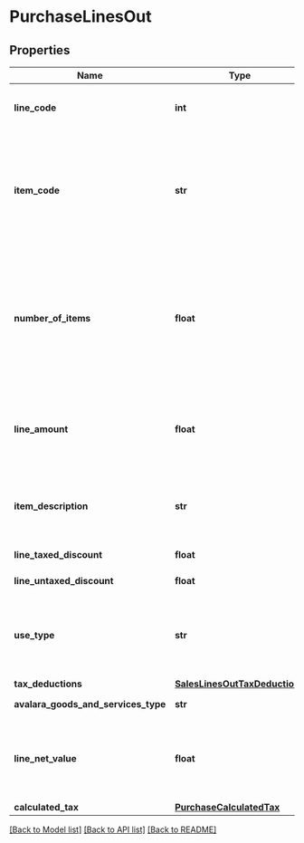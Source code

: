 # PurchaseLinesOut

## Properties
Name | Type | Description | Notes
------------ | ------------- | ------------- | -------------
**line_code** | **int** | This string is a unique identifier for this line in the transaction | [optional] 
**item_code** | **str** | This string is a code maintained by the client application to uniquely identify a product or service. It will likely be a SKU and is required for SST states. | 
**number_of_items** | **float** | This decimal captures the number of individual items or units represented by this line. Digits after the decimal point are optional. This should always be positive. Quantity, default 1 | [optional] [default to 1.0]
**line_amount** | **float** | This decimal captures the total cost of this line. In its simplest form lineAmount &#x3D; (item price * numberOfItems). | [optional] 
**item_description** | **str** | This string captures the description of the item represented by this line, will be used LC 116 | [optional] 
**line_taxed_discount** | **float** | Conditional discount | [optional] 
**line_untaxed_discount** | **float** | Unconditional discount | [optional] 
**use_type** | **str** | Type of entity use associated with this line - &#39;resale&#39; - &#39;production&#39; - &#39;use or consumption&#39; - &#39;fixed assets&#39;  | [optional] 
**tax_deductions** | [**SalesLinesOutTaxDeductions**](SalesLinesOutTaxDeductions.md) |  | [optional] 
**avalara_goods_and_services_type** | **str** | AGAST CODE for itemCode | [optional] 
**line_net_value** | **float** | This decimal captures the value of lineAmount - lineTaxedDiscount - sum of withholding. | [optional] 
**calculated_tax** | [**PurchaseCalculatedTax**](PurchaseCalculatedTax.md) |  | [optional] 

[[Back to Model list]](../README.md#documentation-for-models) [[Back to API list]](../README.md#documentation-for-api-endpoints) [[Back to README]](../README.md)


